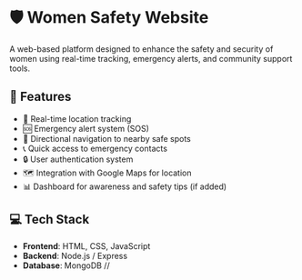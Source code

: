 # 🛡️ Women Safety Website

A web-based platform designed to enhance the safety and security of women using real-time tracking, emergency alerts, and community support tools.

## 🚀 Features

- 📍 Real-time location tracking
- 🆘 Emergency alert system (SOS)
- 🧭 Directional navigation to nearby safe spots
- 📞 Quick access to emergency contacts
- 🔒 User authentication system
- 🗺️ Integration with Google Maps for location
- 📊 Dashboard for awareness and safety tips (if added)

## 💻 Tech Stack

- **Frontend**: HTML, CSS, JavaScript
- **Backend**: Node.js / Express 
- **Database**: MongoDB
//



